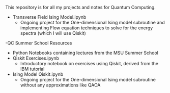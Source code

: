 This repository is for all my projects and notes for Quantum Computing.
- Transverse Field Ising Model.ipynb
  - Ongoing project for the One-dimensional Ising model subroutine and implementing Flow equation techniques to solve for the energy spectra (which I will use Qiskit)
    
-QC Summer School Resources
  - Python Notebooks containing lectures from the MSU Summer School
- Qiskit Exercises.ipynb
  - Introductory notebook on exercises using Qiskit, derived from the IBM tutorial
- Ising Model Qiskit.ipynb
  - Ongoing project for the One-dimensional Ising model subroutine without any approximations like QAOA  
